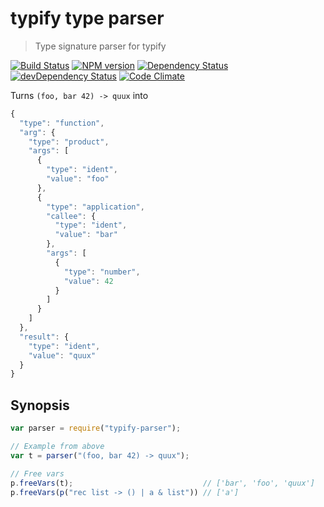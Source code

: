 # typify type parser

> Type signature parser for typify

[![Build Status](https://secure.travis-ci.org/phadej/typify-parser.svg?branch=master)](http://travis-ci.org/phadej/typify-parser)
[![NPM version](https://badge.fury.io/js/typify-parser.svg)](http://badge.fury.io/js/typify-parser)
[![Dependency Status](https://david-dm.org/phadej/typify-parser.svg)](https://david-dm.org/phadej/typify-parser)
[![devDependency Status](https://david-dm.org/phadej/typify-parser/dev-status.svg)](https://david-dm.org/phadej/typify-parser#info=devDependencies)
[![Code Climate](https://img.shields.io/codeclimate/github/phadej/typify-parser.svg)](https://codeclimate.com/github/phadej/typify-parser)

Turns `(foo, bar 42) -> quux` into
```js
{
  "type": "function",
  "arg": {
    "type": "product",
    "args": [
      {
        "type": "ident",
        "value": "foo"
      },
      {
        "type": "application",
        "callee": {
          "type": "ident",
          "value": "bar"
        },
        "args": [
          {
            "type": "number",
            "value": 42
          }
        ]
      }
    ]
  },
  "result": {
    "type": "ident",
    "value": "quux"
  }
}
```

## Synopsis

```js
var parser = require("typify-parser");

// Example from above
var t = parser("(foo, bar 42) -> quux");

// Free vars
p.freeVars(t);                             // ['bar', 'foo', 'quux']
p.freeVars(p("rec list -> () | a & list")) // ['a']
```
